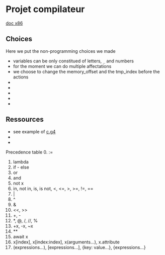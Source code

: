# Projet compilateur

[doc x86](doc_x86.pdf)

## Choices

Here we put the non-programming choices we made

- variables can be only constitued of letters, `_` and numbers
- for the moment we can do multiple affectations
- we choose to change the memory_offset and the tmp_index before the actions
- 
- 
- 
- 
- 



## Ressources

- see example of [c.g4](https://github.com/antlr/grammars-v4/blob/master/c/C.g4)
- 
- 

Precedence table
0. :=
1. lambda
2. if - else
3. or
4. and
5. not x
6. in, not in, is, is not, <, <=, >, >=, !=, ==
7. |
8. ^
9. &
10. <<, >>
11. +, -
12. *, @, /, //, %
13. +x, -x, ~x
14. **
14. await x
15. x[index], x[index:index], x(arguments...), x.attribute
16. (expressions...), [expressions...], {key: value...}, {expressions...}




